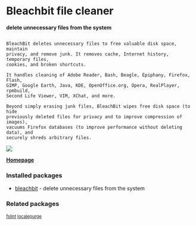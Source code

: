 # Bleachbit file cleaner

__delete unnecessary files from the system__

```

BleachBit deletes unnecessary files to free valuable disk space, maintain
privacy, and remove junk. It removes cache, Internet history, temporary files,
cookies, and broken shortcuts.

It handles cleaning of Adobe Reader, Bash, Beagle, Epiphany, Firefox, Flash,
GIMP, Google Earth, Java, KDE, OpenOffice.org, Opera, RealPlayer, rpmbuild,
Second Life Viewer, VIM, XChat, and more.

Beyond simply erasing junk files, BleachBit wipes free disk space (to hide
previously deleted files for privacy and to improve compression of images),
vacuums Firefox databases (to improve performance without deleting data), and
securely shreds arbitrary files.

```

[![](https://screenshots.debian.net/thumbnail/bleachbit/)](https://screenshots.debian.net/screenshot/bleachbit/)



**[Homepage](https://www.bleachbit.org/)**

### Installed packages

* [bleachbit](https://packages.debian.org/stretch/bleachbit) - delete unnecessary files from the system

### Related packages

<sub> [fslint](https://packages.debian.org/stretch/fslint) [localepurge](https://packages.debian.org/stretch/localepurge)  </sub>
